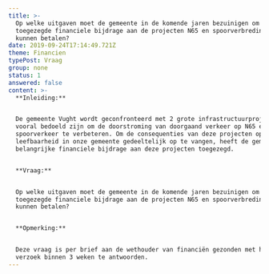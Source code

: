 ```yaml
---
title: >-
  Op welke uitgaven moet de gemeente in de komende jaren bezuinigen om de
  toegezegde financiele bijdrage aan de projecten N65 en spoorverbreding te
  kunnen betalen?
date: 2019-09-24T17:14:49.721Z
theme: Financien
typePost: Vraag
group: none
status: 1
answered: false
content: >-
  **Inleiding:**


  De gemeente Vught wordt geconfronteerd met 2 grote infrastructuurprojecten die
  vooral bedoeld zijn om de doorstroming van doorgaand verkeer op N65 en
  spoorverkeer te verbeteren. Om de consequenties van deze projecten op de
  leefbaarheid in onze gemeente gedeeltelijk op te vangen, heeft de gemeente een
  belangrijke financiele bijdrage aan deze projecten toegezegd.


  **Vraag:**


  Op welke uitgaven moet de gemeente in de komende jaren bezuinigen om de
  toegezegde financiele bijdrage aan de projecten N65 en spoorverbreding te
  kunnen betalen?


  **Opmerking:**


  Deze vraag is per brief aan de wethouder van financiën gezonden met het
  verzoek binnen 3 weken te antwoorden.
---
```


